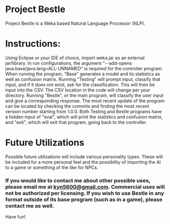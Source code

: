 # Project Bestle
Project Bestle is a Weka based Natural Language Processor (NLP). 
# Instructions:
Using Eclipse or your IDE of choice, import weka.jar as an external jar/library. In run configurations, the argument "--add-opens java.base/java.lang=ALL-UNNAMED" is required for the controller program. When running the program, "Base" generates a model and its statistics as well as confusion matrix. Running "Testing" will prompt input, classify that input, and if it does not exist, ask for the classification. This will then be input into the CSV. The CSV location in the code will change per your directory. Running "Bestle", or the main program, will classify the user input and give a corresponding response. The most recent update of the program can be located by checking the commits and finding the most recent version number starting from 1.0.0. 
Both Testing and Bestle programs have a hidden input of "eval", which will print the statistics and confusion matrix, and "exit", which will exit that program, going back to the controller.
# Future Utilizations
Possible future utilizations will include various personality types. These will be included for a more personal feel and the possibility of importing the AI to a game or something of the like for NPCs. 
### If you would like to contact me about other possible uses, please email me at kyn5600@gmail.com. Commercial uses will not be authorized per licensing. If you wish to use Bestle in any format outside of its base program (such as in a game), please contact me as well. 
Have fun!
